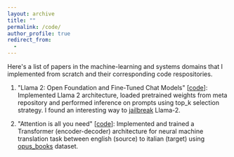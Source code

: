 ```yaml
---
layout: archive
title: ""
permalink: /code/
author_profile: true
redirect_from:
  - 
---
```


Here's a list of papers in the machine-learning and systems domains that I implemented from scratch and their corresponding code respositories.

1. "Llama 2: Open Foundation and Fine-Tuned Chat Models" [[code](https://github.com/sirish-gambhira/llama2-pytorch)]: Implemented Llama 2 architecture, loaded pretrained weights from meta repository and performed inference on prompts using top_k selection strategy. I found an interesting way to [jailbreak](https://github.com/sirish-gambhira/llama2-pytorch/blob/main/README.md) Llama-2.

2. "Attention is all you need" [[code](https://github.com/sirish-gambhira/attention-pytorch)]: Implemented and trained a Transformer (encoder-decoder) architecture for neural machine translation task between english (source) to italian (target) using [opus_books](https://huggingface.co/datasets/Helsinki-NLP/opus_books) dataset.